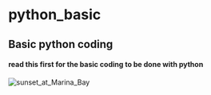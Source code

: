 # python_basic
## Basic python coding
#### read this first for the basic coding to be done with python

![sunset_at_Marina_Bay](https://upload.wikimedia.org/wikipedia/commons/1/11/Marina_Bay%2C_Singapore%2C_at_sunset_-_20140707.jpg)

